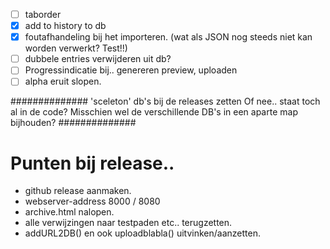 - [ ] taborder
- [x] add to history to db
- [x] foutafhandeling bij het importeren. (wat als JSON nog steeds niet kan worden verwerkt? Test!!)
- [ ] dubbele entries verwijderen uit db?
- [ ] Progressindicatie bij.. genereren preview, uploaden
- [ ] alpha eruit slopen.

##############
'sceleton' db's bij de releases zetten
Of nee.. staat toch al in de code?
Misschien wel de verschillende DB's in een aparte map bijhouden?
##############

# Punten bij release..
* github release aanmaken.
* webserver-address 8000 / 8080
* archive.html nalopen.
* alle verwijzingen naar testpaden etc.. terugzetten.
* addURL2DB() en ook uploadblabla() uitvinken/aanzetten.
